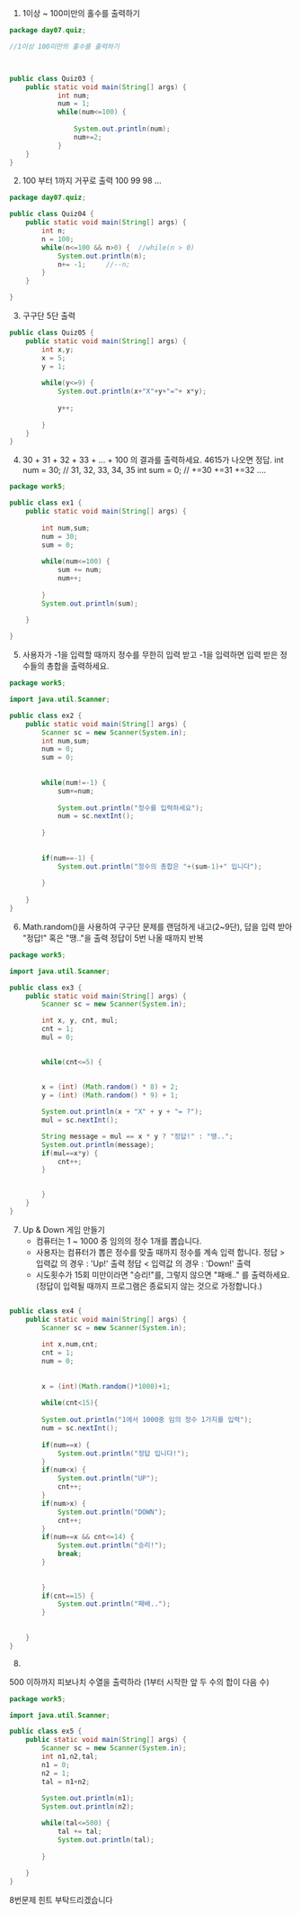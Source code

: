 1. 1이상 ~ 100미만의 홀수를 출력하기 

```java
package day07.quiz;

//1이상 100미만의 홀수를 출력하기



public class Quiz03 {
	public static void main(String[] args) {
			int num;
			num = 1;
			while(num<=100) {
								
				System.out.println(num);
				num+=2;
			}
	}
}
```



2. 100 부터 1까지 거꾸로 출력 
 100 99 98 ...

```java
package day07.quiz;

public class Quiz04 {
	public static void main(String[] args) {
		int n;
		n = 100;
		while(n<=100 && n>0) {  //while(n > 0)
			System.out.println(n);
			n+= -1;		//--n;	
		}
	}

}
```



3. 구구단 5단 출력

```java
public class Quiz05 {
	public static void main(String[] args) {
		int x,y;
		x = 5;
		y = 1;
		
		while(y<=9) {
			System.out.println(x+"X"+y+"="+ x*y);
			
			y++;
			
		}
	}
}
```



4. 30 + 31 + 32 + 33 + ... + 100 의 결과를 출력하세요. 4615가 나오면 정답.
 int num = 30; // 31, 32, 33, 34, 35
 int sum = 0;  // +=30 +=31 +=32 ....

```java
package work5;

public class ex1 {
	public static void main(String[] args) {
		
		int num,sum;
		num = 30;
		sum = 0;
		
		while(num<=100) {
			sum += num;
			num++;
		
		}
		System.out.println(sum);
        
	}

}

```

5. 사용자가 -1을 입력할 때까지 정수를 무한히 입력 받고 
      -1을 입력하면 입력 받은 정수들의 총합을 출력하세요.

```java
package work5;

import java.util.Scanner;

public class ex2 {
	public static void main(String[] args) {
		Scanner sc = new Scanner(System.in);
		int num,sum;
		num = 0;
		sum = 0;
		
		
		while(num!=-1) {
			sum+=num;
			
			System.out.println("정수를 입력하세요");
			num = sc.nextInt();
					
		}
		
		
		if(num==-1) {
			System.out.println("정수의 총합은 "+(sum-1)+" 입니다");
					
		}
																
	}
}

```



6. Math.random()을 사용하여 구구단 문제를 랜덤하게 내고(2~9단), 
답을 입력 받아 "정답!" 혹은 "땡.."을 출력
정답이 5번 나올 때까지 반복

```java
package work5;

import java.util.Scanner;

public class ex3 {
	public static void main(String[] args) {
		Scanner sc = new Scanner(System.in);

		int x, y, cnt, mul;
		cnt = 1;
		mul = 0;

		
		while(cnt<=5) {
		
		
        x = (int) (Math.random() * 8) + 2;
		y = (int) (Math.random() * 9) + 1;

		System.out.println(x + "X" + y + "= ?");
		mul = sc.nextInt();

		String message = mul == x * y ? "정답!" : "땡..";
		System.out.println(message);
		if(mul==x*y) {
			cnt++;
		}
		

		}		
	}
}

```



7. Up & Down 게임 만들기
    - 컴퓨터는 1 ~ 1000 중 임의의 정수 1개를 뽑습니다.
    - 사용자는 컴퓨터가 뽑은 정수를 맞출 때까지 정수를 계속 입력 합니다.
      정답 > 입력값 의 경우 : 'Up!' 출력
      정답 < 입력값 의 경우 : 'Down!' 출력
    - 시도횟수가 15회 미만이라면 "승리!"를, 그렇지 않으면 "패배.." 를 출력하세요.
    (정답이 입력될 때까지 프로그램은 종료되지 않는 것으로 가정합니다.)

```java

public class ex4 {
	public static void main(String[] args) {
		Scanner sc = new Scanner(System.in);
		
		int x,num,cnt;
		cnt = 1;
		num = 0;
		
		
		x = (int)(Math.random()*1000)+1;
		
		while(cnt<15){
		
		System.out.println("1에서 1000중 임의 정수 1가지를 입력");
		num = sc.nextInt();
		
		if(num==x) {
			System.out.println("정답 입니다!");
		}
		if(num<x) {
			System.out.println("UP");
			cnt++;
		}
		if(num>x) {
			System.out.println("DOWN");
			cnt++;
		}
		if(num==x && cnt<=14) {
			System.out.println("승리!");
			break;
		}
		
				
		}
		if(cnt==15) {
			System.out.println("패배..");
		}
				
						
	}
}
```



8.
500 이하까지 피보나치 수열을 출력하라 (1부터 시작한 앞 두 수의 합이 다음 수)

```java
package work5;

import java.util.Scanner;

public class ex5 {
	public static void main(String[] args) {
		Scanner sc = new Scanner(System.in);
		int n1,n2,tal;
		n1 = 0;
		n2 = 1;
		tal = n1+n2;
		
		System.out.println(n1);
		System.out.println(n2);

		while(tal<=500) {
			tal += tal;
			System.out.println(tal);
									
		}
		
	}
}

```

8번문제 힌트 부탁드리겠습니다
